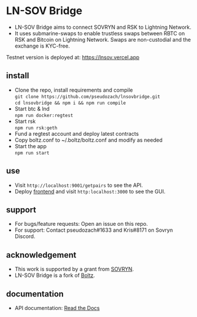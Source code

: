 # LN-SOV Bridge 

* LN-SOV Bridge aims to connect SOVRYN and RSK to Lightning Network.  
* It uses submarine-swaps to enable trustless swaps between RBTC on RSK and Bitcoin on Lightning Network. Swaps are non-custodial and the exchange is KYC-free.

Testnet version is deployed at: https://lnsov.vercel.app

## install
* Clone the repo, install requirements and compile  
`git clone https://github.com/pseudozach/lnsovbridge.git`  
`cd lnsovbridge && npm i && npm run compile`  
* Start btc & lnd  
`npm run docker:regtest`
* Start rsk  
`npm run rsk:geth`
* Fund a regtest account and deploy latest contracts  
* Copy boltz.conf to ~/.boltz/boltz.conf and modify as needed  
* Start the app  
`npm run start`

## use
* Visit `http://localhost:9001/getpairs` to see the API.
* Deploy [frontend](https://github.com/pseudozach/boltz-frontend) and visit `http:localhost:3000` to see the GUI.

## support
* For bugs/feature requests: Open an issue on this repo.  
* For support: Contact pseudozach#1633 and Kris#8171 on Sovryn Discord.

## acknowledgement
* This work is supported by a grant from [SOVRYN](https://sovryn.app).  
* LN-SOV Bridge is a fork of [Boltz](https://github.com/BoltzExchange/boltz-backend).

## documentation
* API documentation: [Read the Docs](https://docs.boltz.exchange/en/latest/)
